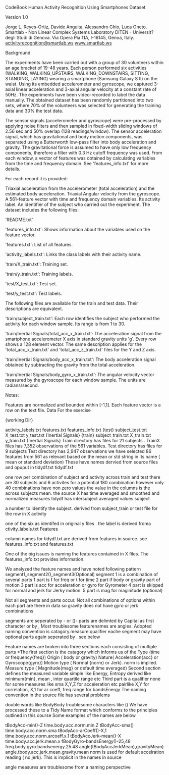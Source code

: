 CodeBook
Human Activity Recognition Using Smartphones Dataset

Version 1.0

Jorge L. Reyes-Ortiz, Davide Anguita, Alessandro Ghio, Luca Oneto. Smartlab - Non Linear Complex Systems Laboratory DITEN - Universit? degli Studi di Genova. Via Opera Pia 11A, I-16145, Genoa, Italy. activityrecognition@smartlab.ws www.smartlab.ws

Background

The experiments have been carried out with a group of 30 volunteers within an age bracket of 19-48 years. Each person performed six activities (WALKING, WALKING_UPSTAIRS, WALKING_DOWNSTAIRS, SITTING, STANDING, LAYING) wearing a smartphone (Samsung Galaxy S II) on the waist. Using its embedded accelerometer and gyroscope, we captured 3-axial linear acceleration and 3-axial angular velocity at a constant rate of 50Hz. The experiments have been video-recorded to label the data manually. The obtained dataset has been randomly partitioned into two sets, where 70% of the volunteers was selected for generating the training data and 30% the test data.

The sensor signals (accelerometer and gyroscope) were pre-processed by applying noise filters and then sampled in fixed-width sliding windows of 2.56 sec and 50% overlap (128 readings/window). The sensor acceleration signal, which has gravitational and body motion components, was separated using a Butterworth low-pass filter into body acceleration and gravity. The gravitational force is assumed to have only low frequency components, therefore a filter with 0.3 Hz cutoff frequency was used. From each window, a vector of features was obtained by calculating variables from the time and frequency domain. See 'features_info.txt' for more details.

For each record it is provided:

Triaxial acceleration from the accelerometer (total acceleration) and the estimated body acceleration.
Triaxial Angular velocity from the gyroscope.
A 561-feature vector with time and frequency domain variables.
Its activity label.
An identifier of the subject who carried out the experiment.
The dataset includes the following files:

'README.txt'

'features_info.txt': Shows information about the variables used on the feature vector.

'features.txt': List of all features.

'activity_labels.txt': Links the class labels with their activity name.

'train/X_train.txt': Training set.

'train/y_train.txt': Training labels.

'test/X_test.txt': Test set.

'test/y_test.txt': Test labels.

The following files are available for the train and test data. Their descriptions are equivalent.

'train/subject_train.txt': Each row identifies the subject who performed the activity for each window sample. Its range is from 1 to 30.

'train/Inertial Signals/total_acc_x_train.txt': The acceleration signal from the smartphone accelerometer X axis in standard gravity units 'g'. Every row shows a 128 element vector. The same description applies for the 'total_acc_x_train.txt' and 'total_acc_z_train.txt' files for the Y and Z axis.

'train/Inertial Signals/body_acc_x_train.txt': The body acceleration signal obtained by subtracting the gravity from the total acceleration.

'train/Inertial Signals/body_gyro_x_train.txt': The angular velocity vector measured by the gyroscope for each window sample. The units are radians/second.

Notes:

Features are normalized and bounded within [-1,1].
Each feature vector is a row on the text file.
Data For the exercise

{working Dir}

activity_labels.txt
features.txt
features_info.txt
{test}
subject_test.txt
X_test.txt
y_test.txt
{Inertial Signals}
{train}
subject_train.txt
X_train.txt
y_train.txt
{Inertial Signals}
Train directory has files for 21 subjects .
TrainX files has 7,352 observations of the 561 variables.
Test directory has files for 9 subjects
Test directory has 2,947 observations
we have selected 86 features from 561 as relevant based on the mean or std string in its name ( mean or standard deviation)
These have names dervied from source files and opuput in tidydf.txt
tidydf.txt

one row per combination of subject and activity across train and test
there are 30 subjects and 6 activites for a potential 180 combination
however only 40 combinations have non zero values
the value in the columns is the across subjects mean.
the source X has time averaged and smoothed and normalized measures
tidydf has intersubject averaged values
subject

a number to identify the subject. derived from subject_train or test file for the row in X
activity

one of the six as identifed in original y files .
the label is derived froma ctivity_labels.txt
Features

column names for tidydf.txt are derived from features in source.
see features_info.txt and features.txt

One of the big issues is naming the features contained in X files. The features_info.txt provides information.

We analyzed the feature names and have noted following pattern
segment1_segment2()_segment3(Optional)
segment 1 is a combination of several parts 1 part is f for freq or t for time 2 part if body or gravity part of motion 3 part is acc for acceleration or gyro for Gyrometer 4 part is skipped for normal and jerk for Jerky motion. 5 part is mag for maginitude (optional)

Not all segments and parts occur.
Not all combinations of options within each part are there in data so gravity does not have gyro or jerk combinations

segments are seperated by - or ()- parts are delimted by Capital as first character or by , Most troublesome featurenames are angles. Adopted naming convention is catagory.measure.qualifier eache segment may have optional parts again seperated by . see below

Feature names are broken into three sections each consisting of multiple parts *The first section is the catagory which informs us of the
Type (time or frequency{freq})
Origin ( body or gravity)
Nature( Acceleration{acc} or Gyroscope{gyro})
Motion type ( Normal {norm} or Jerk). norm is implied.
Measure type ( Magnitude{mag} or default time averaged)
Second section defines the measured variable
simple like Energy, Entropy
derived like minimum{min}, mean , inter quartile range etc
Third part is a qualifier
none for some measures like sma
X,Y,Z for acceleration etc
pairlike X,Y for correlation, X,1 for ar coeff, freq range for bandsEnergy
The naming convention in the source file has several problems

double words like BodyBody
troublesome characters like ()
We have processed these to a Tidy Name format which conforms to the principles outlined in this course Some examples of the names are below

tBodyAcc-min()-Z time.body.acc.norm.min.Z
tBodyAcc-sma() time.body.acc.norm.sma
tBodyAcc-arCoeff()-X,1 time.body.acc.norm.arcoeff.x.1
tBodyAccJerk-mean()-X time.body.acc.jerk.mean.x
fBodyGyro-bandsEnergy()-25,48 freq.body.gyro.bandsenergy.25.48
angle(tBodyAccJerkMean),gravityMean) angle.tbody.acc.jerk.mean.gravity.mean
norm is used for default accelration reading ( no jerk). This is implicit in the names in source

angle measures are troublesome from a naming perspective
